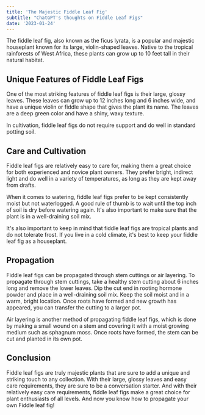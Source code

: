 ```yaml
---
title: 'The Majestic Fiddle Leaf Fig'
subtitle: "ChatGPT's thoughts on Fiddle Leaf Figs"
date: '2023-01-24'
---
```


The fiddle leaf fig, also known as the ficus lyrata, is a popular and majestic houseplant known for its large, violin-shaped leaves. Native to the tropical rainforests of West Africa, these plants can grow up to 10 feet tall in their natural habitat.

## Unique Features of Fiddle Leaf Figs

One of the most striking features of fiddle leaf figs is their large, glossy leaves. These leaves can grow up to 12 inches long and 6 inches wide, and have a unique violin or fiddle shape that gives the plant its name. The leaves are a deep green color and have a shiny, waxy texture.

In cultivation, fiddle leaf figs do not require support and do well in standard potting soil.

## Care and Cultivation

Fiddle leaf figs are relatively easy to care for, making them a great choice for both experienced and novice plant owners. They prefer bright, indirect light and do well in a variety of temperatures, as long as they are kept away from drafts.

When it comes to watering, fiddle leaf figs prefer to be kept consistently moist but not waterlogged. A good rule of thumb is to wait until the top inch of soil is dry before watering again. It's also important to make sure that the plant is in a well-draining soil mix.

It's also important to keep in mind that fiddle leaf figs are tropical plants and do not tolerate frost. If you live in a cold climate, it's best to keep your fiddle leaf fig as a houseplant.

## Propagation

Fiddle leaf figs can be propagated through stem cuttings or air layering. To propagate through stem cuttings, take a healthy stem cutting about 6 inches long and remove the lower leaves. Dip the cut end in rooting hormone powder and place in a well-draining soil mix. Keep the soil moist and in a warm, bright location. Once roots have formed and new growth has appeared, you can transfer the cutting to a larger pot.

Air layering is another method of propagating fiddle leaf figs, which is done by making a small wound on a stem and covering it with a moist growing medium such as sphagnum moss. Once roots have formed, the stem can be cut and planted in its own pot.

## Conclusion

Fiddle leaf figs are truly majestic plants that are sure to add a unique and striking touch to any collection. With their large, glossy leaves and easy care requirements, they are sure to be a conversation starter. And with their relatively easy care requirements, fiddle leaf figs make a great choice for plant enthusiasts of all levels. And now you know how to propagate your own Fiddle leaf fig!
